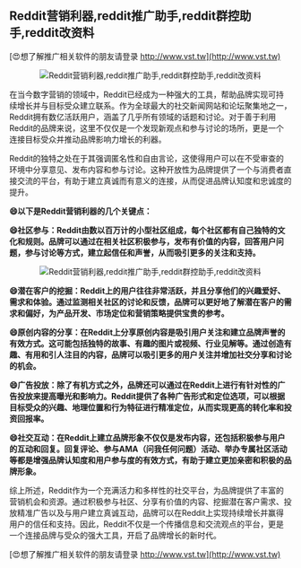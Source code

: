 ## **Reddit营销利器,reddit推广助手,reddit群控助手,reddit改资料**

[😍想了解推广相关软件的朋友请登录 http://www.vst.tw](http://www.vst.tw)

 <center><img src="https://vst.tw/MP4/tuiguang/png/0.png" alt="Reddit营销利器,reddit推广助手,reddit群控助手,reddit改资料"></center>

在当今数字营销的领域中，Reddit已经成为一种强大的工具，帮助品牌实现可持续增长并与目标受众建立联系。作为全球最大的社交新闻网站和论坛聚集地之一，Reddit拥有数亿活跃用户，涵盖了几乎所有领域的话题和讨论。对于善于利用Reddit的品牌来说，这里不仅仅是一个发现新观点和参与讨论的场所，更是一个连接目标受众并推动品牌影响力增长的利器。

Reddit的独特之处在于其强调匿名性和自由言论，这使得用户可以在不受审查的环境中分享意见、发布内容和参与讨论。这种开放性为品牌提供了一个与消费者直接交流的平台，有助于建立真诚而有意义的连接，从而促进品牌认知度和忠诚度的提升。

**😄以下是Reddit营销利器的几个关键点：**

**😄社区参与：Reddit由数以百万计的小型社区组成，每个社区都有自己独特的文化和规则。品牌可以通过在相关社区积极参与，发布有价值的内容，回答用户问题，参与讨论等方式，建立起信任和声誉，从而吸引更多的关注和支持。**

 <center><img src="https://vst.tw/MP4/tuiguang/png/4.png" alt="Reddit营销利器,reddit推广助手,reddit群控助手,reddit改资料"></center>

**😄潜在客户的挖掘：Reddit上的用户往往非常活跃，并且分享他们的兴趣爱好、需求和体验。通过监测相关社区的讨论和反馈，品牌可以更好地了解潜在客户的需求和偏好，为产品开发、市场定位和营销策略提供宝贵的参考。**

**😄原创内容的分享：在Reddit上分享原创内容是吸引用户关注和建立品牌声誉的有效方式。这可能包括独特的故事、有趣的图片或视频、行业见解等。通过创造有趣、有用和引人注目的内容，品牌可以吸引更多的用户关注并增加社交分享和讨论的机会。**

**😄广告投放：除了有机方式之外，品牌还可以通过在Reddit上进行有针对性的广告投放来提高曝光和影响力。Reddit提供了各种广告形式和定位选项，可以根据目标受众的兴趣、地理位置和行为特征进行精准定位，从而实现更高的转化率和投资回报率。**

**😄社交互动：在Reddit上建立品牌形象不仅仅是发布内容，还包括积极参与用户的互动和回复。回复评论、参与AMA（问我任何问题）活动、举办专属社区活动等都是增强品牌认知度和用户参与度的有效方式，有助于建立更加亲密和积极的品牌形象。**

综上所述，Reddit作为一个充满活力和多样性的社交平台，为品牌提供了丰富的营销机会和资源。通过积极参与社区、分享有价值的内容、挖掘潜在客户需求、投放精准广告以及与用户建立真诚互动，品牌可以在Reddit上实现持续增长并赢得用户的信任和支持。因此，Reddit不仅是一个传播信息和交流观点的平台，更是一个连接品牌与受众的强大工具，开启了品牌增长的新时代。

[😍想了解推广相关软件的朋友请登录 http://www.vst.tw](http://www.vst.tw)



